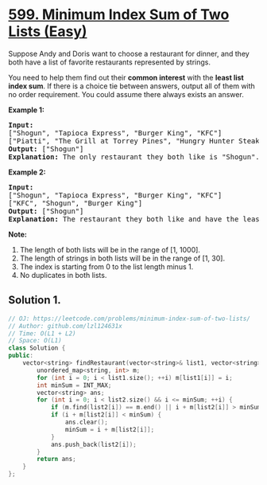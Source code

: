 # [599. Minimum Index Sum of Two Lists (Easy)](https://leetcode.com/problems/minimum-index-sum-of-two-lists/)

<p>
Suppose Andy and Doris want to choose a restaurant for dinner, and they both have a list of favorite restaurants represented by strings. 
</p>
<p>
You need to help them find out their <b>common interest</b> with the <b>least list index sum</b>. If there is a choice tie between answers, output all of them with no order requirement. You could assume there always exists an answer.
</p>


<p><b>Example 1:</b><br>
</p><pre><b>Input:</b>
["Shogun", "Tapioca Express", "Burger King", "KFC"]
["Piatti", "The Grill at Torrey Pines", "Hungry Hunter Steakhouse", "Shogun"]
<b>Output:</b> ["Shogun"]
<b>Explanation:</b> The only restaurant they both like is "Shogun".
</pre>
<p></p>

<p><b>Example 2:</b><br>
</p><pre><b>Input:</b>
["Shogun", "Tapioca Express", "Burger King", "KFC"]
["KFC", "Shogun", "Burger King"]
<b>Output:</b> ["Shogun"]
<b>Explanation:</b> The restaurant they both like and have the least index sum is "Shogun" with index sum 1 (0+1).
</pre>
<p></p>


<p><b>Note:</b><br>
</p><ol>
<li>The length of both lists will be in the range of [1, 1000].</li>
<li>The length of strings in both lists will be in the range of [1, 30].</li>
<li>The index is starting from 0 to the list length minus 1.</li>
<li>No duplicates in both lists.</li>
</ol>
<p></p>

## Solution 1.

```cpp
// OJ: https://leetcode.com/problems/minimum-index-sum-of-two-lists/
// Author: github.com/lzl124631x
// Time: O(L1 + L2)
// Space: O(L1)
class Solution {
public:
    vector<string> findRestaurant(vector<string>& list1, vector<string>& list2) {
        unordered_map<string, int> m;
        for (int i = 0; i < list1.size(); ++i) m[list1[i]] = i;
        int minSum = INT_MAX;
        vector<string> ans;
        for (int i = 0; i < list2.size() && i <= minSum; ++i) {
            if (m.find(list2[i]) == m.end() || i + m[list2[i]] > minSum) continue;
            if (i + m[list2[i]] < minSum) {
                ans.clear();
                minSum = i + m[list2[i]];
            }
            ans.push_back(list2[i]);
        }
        return ans;
    }
};
```